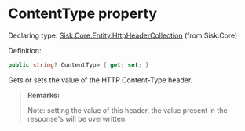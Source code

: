 <!--

Copyrights 2023 Sisk Framework - CypherPotato
Published under MIT license

!!! DO NOT EDIT THIS FILE !!!
This file was generated by a tool in the Sisk package. To edit the information in this documentation,
edit the XML documentation present in the Sisk source code.

-->


# ContentType property

Declaring type: [Sisk.Core.Entity.HttpHeaderCollection](/spec/Sisk.Core.Entity.HttpHeaderCollection.md) (from Sisk.Core)


Definition:

```cs
public string? ContentType { get; set; }
```

Gets or sets the value of the HTTP Content-Type header.

> **Remarks:**
>
> Note: setting the value of this header, the value present in the response's <see cref="T:System.Net.Http.HttpContent" /> will be overwritten.
